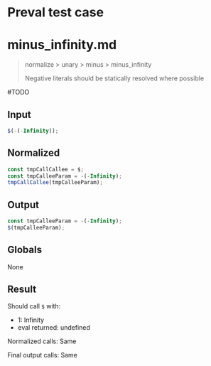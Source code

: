 # Preval test case

# minus_infinity.md

> normalize > unary > minus > minus_infinity
>
> Negative literals should be statically resolved where possible

#TODO

## Input

`````js filename=intro
$(-(-Infinity));
`````

## Normalized

`````js filename=intro
const tmpCallCallee = $;
const tmpCalleeParam = -(-Infinity);
tmpCallCallee(tmpCalleeParam);
`````

## Output

`````js filename=intro
const tmpCalleeParam = -(-Infinity);
$(tmpCalleeParam);
`````

## Globals

None

## Result

Should call `$` with:
 - 1: Infinity
 - eval returned: undefined

Normalized calls: Same

Final output calls: Same
